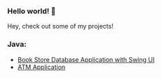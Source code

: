 ### Hello world! 👋

Hey, check out some of my projects!

### Java:
+ [Book Store Database Application with Swing UI](https://github.com/Veronica1207/BookStore-Application.git)
+ [ATM Application](https://github.com/Veronica1207/ATM.git)


<!--
**Veronica1207/Veronica1207** is a ✨ _special_ ✨ repository because its `README.md` (this file) appears on your GitHub profile.

Here are some ideas to get you started:

- 🔭 I’m currently working on ...
- 🌱 I’m currently learning ...
- 👯 I’m looking to collaborate on ...
- 🤔 I’m looking for help with ...
- 💬 Ask me about ...
- 📫 How to reach me: ...
- 😄 Pronouns: ...
- ⚡ Fun fact: ...


Please feel free to check out some of my projects!

Java:
Book Store application with UI: git@github.com:Veronica1207/Book-Store.git


-->
